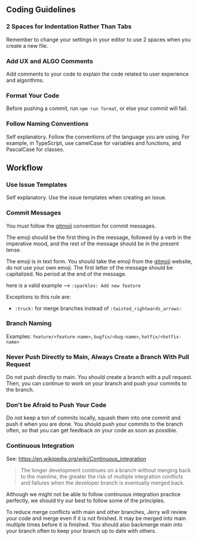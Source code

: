 ## Coding Guidelines

### 2 Spaces for Indentation Rather Than Tabs

Remember to change your settings in your editor to use 2 spaces when you create a new file.

### Add UX and ALGO Comments

Add comments to your code to explain the code related to user experience and algorithms.

### Format Your Code

Before pushing a commit, run `npm run format`, or else your commit will fail.

### Follow Naming Conventions

Self explanatory. Follow the conventions of the language you are using. For example, in TypeScript, use camelCase for variables and functions, and PascalCase for classes.

## Workflow

### Use Issue Templates

Self explanatory. Use the issue templates when creating an issue.

### Commit Messages

You must follow the [gitmoji](https://gitmoji.dev/) convention for commit messages.

The emoji should be the first thing in the message, followed by a verb in the imperative mood, and the rest of the message should be in the present tense.

The emoji is in text form. You should take the emoji from the [gitmoji](https://gitmoji.dev/) website, do not use your own emoji. The first letter of the message should be capitalized. No period at the end of the message.

here is a valid example --> `:sparkles: Add new feature`

Exceptions to this rule are:

- `:truck:` for merge branches instead of `:twisted_rightwards_arrows:`

### Branch Naming

Examples: `feature/<feature-name>`, `bugfix/<bug-name>`, `hotfix/<hotfix-name>`

### Never Push Directly to Main, Always Create a Branch With Pull Request

Do not push directly to main. You should create a branch with a pull request. Then, you can continue to work on your branch and push your commits to the branch.

### Don't be Afraid to Push Your Code

Do not keep a ton of commits locally, squash them into one commit and push it when you are done. You should push your commits to the branch often, so that you can get feedback on your code as soon as possible.

### Continuous Integration

See: https://en.wikipedia.org/wiki/Continuous_integration

> The longer development continues on a branch without merging back to the mainline, the greater the risk of multiple integration conflicts and failures when the developer branch is eventually merged back.

Although we might not be able to follow continuous integration practice perfectly, we should try our best to follow some of the principles.

To reduce merge conflicts with main and other branches, Jerry will review your code and merge even if it is not finished. It may be merged into main multiple times before it is finished. You should also backmerge main into your branch often to keep your branch up to date with others.
